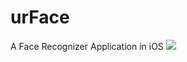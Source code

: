 # urFace
A Face Recognizer Application in iOS
![](https://lh5.googleusercontent.com/FB7wkPGS4dc5x0W3qIBT-fz7npPKeoRYSZQ19Td8u_wi7U2O7V8D7e_C_8YuXF5gXv0Xppbig-2cDgaCXt_m=w1280-h703)
